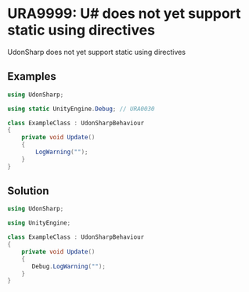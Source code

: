 # URA9999: U# does not yet support static using directives

UdonSharp does not yet support static using directives

## Examples

```csharp
using UdonSharp;

using static UnityEngine.Debug; // URA0030

class ExampleClass : UdonSharpBehaviour
{
    private void Update()
    {
        LogWarning("");
    }
}
```

## Solution

```csharp
using UdonSharp;

using UnityEngine;

class ExampleClass : UdonSharpBehaviour
{
    private void Update()
    {
       Debug.LogWarning("");
    }
}
```
